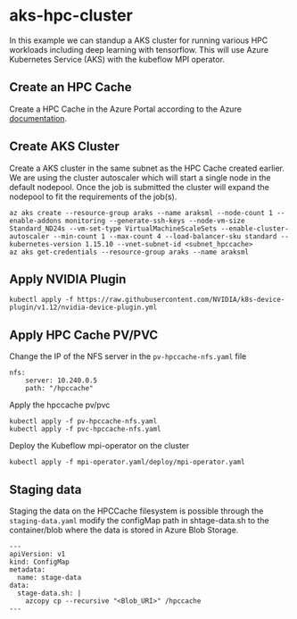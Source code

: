 # aks-hpc-cluster
In this example we can standup a AKS cluster for running various HPC workloads including deep learning with tensorflow. This will use Azure Kubernetes Service (AKS)
with the kubeflow MPI operator. 

## Create an HPC Cache
Create a HPC Cache in the Azure Portal according to the Azure [documentation](https://docs.microsoft.com/en-us/azure/hpc-cache/hpc-cache-create).

## Create AKS Cluster
Create a AKS cluster in the same subnet as the HPC Cache created earlier. We are using the cluster autoscaler which will start a single node in the default nodepool.
Once the job is submitted the cluster will expand the nodepool to fit the requirements of the job(s).
```
az aks create --resource-group araks --name araksml --node-count 1 --enable-addons monitoring --generate-ssh-keys --node-vm-size Standard_ND24s --vm-set-type VirtualMachineScaleSets --enable-cluster-autoscaler --min-count 1 --max-count 4 --load-balancer-sku standard --kubernetes-version 1.15.10 --vnet-subnet-id <subnet_hpccache>
az aks get-credentials --resource-group araks --name araksml
```

## Apply NVIDIA Plugin
```
kubectl apply -f https://raw.githubusercontent.com/NVIDIA/k8s-device-plugin/v1.12/nvidia-device-plugin.yml
```
## Apply HPC Cache PV/PVC
Change the IP of the NFS server in the `pv-hpccache-nfs.yaml` file
```
nfs:
    server: 10.240.0.5 
    path: "/hpccache"
```
Apply the hpccache pv/pvc
```
kubectl apply -f pv-hpccache-nfs.yaml
kubectl apply -f pvc-hpccache-nfs.yaml
```
Deploy the Kubeflow mpi-operator on the cluster
```
kubectl apply -f mpi-operator.yaml/deploy/mpi-operator.yaml
```
## Staging data
Staging the data on the HPCCache filesystem is possible through the `staging-data.yaml` modify the configMap path in shtage-data.sh to the container/blob where the data is stored in Azure Blob Storage.
```
---
apiVersion: v1
kind: ConfigMap
metadata:
  name: stage-data
data:
  stage-data.sh: |
    azcopy cp --recursive "<Blob_URI>" /hpccache
---
```

